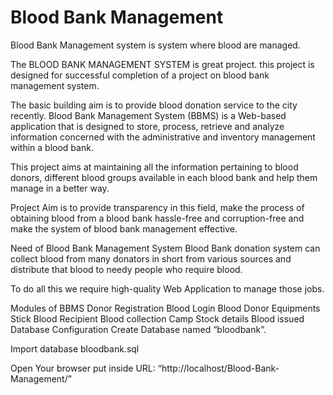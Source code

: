 # Blood Bank Management
 Blood Bank Management system is system where blood are managed. 




The BLOOD BANK MANAGEMENT SYSTEM is great project. this project is designed for successful completion of a project on blood bank management system.

The basic building aim is to provide blood donation service to the city recently. Blood Bank Management System (BBMS) is a Web-based application that is designed to store, process, retrieve and analyze information concerned with the administrative and inventory management within a blood bank.

This project aims at maintaining all the information pertaining to blood donors, different blood groups available in each blood bank and help them manage in a better way.

Project Aim is to provide transparency in this field, make the process of obtaining blood from a blood bank hassle-free and corruption-free and make the system of blood bank management effective.

Need of Blood Bank Management System
Blood Bank donation system can collect blood from many donators in short from various sources and distribute that blood to needy people who require blood.

 
To do all this we require high-quality Web Application to manage those jobs.

Modules of BBMS
Donor Registration
Blood Login
Blood Donor
Equipments
Stick
Blood Recipient
Blood collection
Camp
Stock details
Blood issued
Database Configuration
Create Database named “bloodbank”.

Import database bloodbank.sql

Open Your browser put inside URL: “http://localhost/Blood-Bank-Management/”
